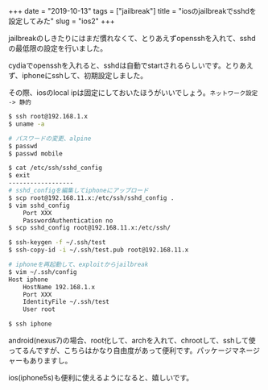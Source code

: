+++
date = "2019-10-13"
tags = ["jailbreak"]
title = "iosのjailbreakでsshdを設定してみた"
slug = "ios2"
+++

jailbreakのしきたりにはまだ慣れなくて、とりあえずopensshを入れて、sshdの最低限の設定を行いました。

cydiaでopensshを入れると、sshdは自動でstartされるらしいです。とりあえず、iphoneにsshして、初期設定しました。

その際、iosのlocal ipは固定にしておいたほうがいいでしょう。`ネットワーク設定 -> 静的`

```sh
$ ssh root@192.168.1.x
$ uname -a

# パスワードの変更、alpine
$ passwd
$ passwd mobile 

$ cat /etc/ssh/sshd_config
$ exit
------------------
# sshd_configを編集してiphoneにアップロード
$ scp root@192.168.11.x:/etc/ssh/sshd_config .
$ vim sshd_config
	Port XXX
	PasswordAuthentication no
$ scp sshd_config root@192.168.11.x:/etc/ssh/

$ ssh-keygen -f ~/.ssh/test
$ ssh-copy-id -i ~/.ssh/test.pub root@192.168.11.x

# iphoneを再起動して、exploitからjailbreak
$ vim ~/.ssh/config
Host iphone
    HostName 192.168.1.x
    Port XXX
    IdentityFile ~/.ssh/test
    User root

$ ssh iphone
```

android(nexus7)の場合、root化して、archを入れて、chrootして、sshして使ってるんですが、こちらはかなり自由度があって便利です。パッケージマネージャーもありますし。

ios(iphone5s)も便利に使えるようになると、嬉しいです。

